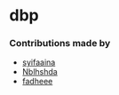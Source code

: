# dbp


### Contributions made by

- [syifaaina](https://github.com/syifaaina) 
- [Nblhshda](https://github.com/Nblhshda) 
- [fadheee](https://github.com/fadheee) 
